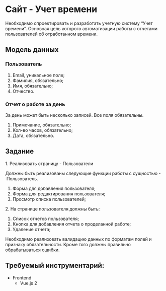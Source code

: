 
# Сайт - Учет времени

Необходимо спроектировать и разработать учетную систему “Учет времени”. Основная цель которого автоматизации работы с отчетами пользователей об отработанном времени.

## Модель данных

### Пользователь

1. Email, уникальное поле;
2. Фамилия, обязательно;
3. Имя, обязательно;
4. Отчество.

### Отчет о работе за день

За день может быть несколько записей. Все поля обязательны.

1. Примечание, обязательно;
2. Кол-во часов, обязательно;
3. Дата, обязательно.

## **Задание**

1. Реализовать страницу - Пользователи

Должны быть реализованы следующие функции работы с сущностью - Пользователь.

1. Форма для добавления пользователя;
2. Форма для редактирования пользователя;
3. Просмотр списка пользователей;

2. На странице пользователя должны быть:

1. Список отчетов пользователя;
2. Кнопка для добавления отчета о проделанной работе;
3. Удаление отчета;

Необходимо реализовать валидацию данных по форматам полей и признаку обязательности. Кроме того должны правильно обрабатываться ошибки.

## Требуемый инструментарий:

- Frontend
    - Vue.js 2